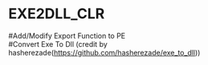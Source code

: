# EXE2DLL_CLR


#Add/Modify Export Function to PE  
#Convert Exe To Dll  (credit by hasherezade(https://github.com/hasherezade/exe_to_dll))

